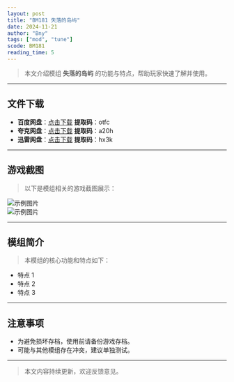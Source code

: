 ```yaml
---
layout: post
title: "BM181 失落的岛屿"
date: 2024-11-21
author: "Bny"
tags: ["mod", "tune"]
scode: BM181
reading_time: 5
---
```


> 本文介绍模组 **失落的岛屿** 的功能与特点，帮助玩家快速了解并使用。

---





## 文件下载
- **百度网盘**：[点击下载](https://pan.baidu.com/s/1iHU6T1v8ivN8PfuhTj4O_Q?pwd=otfc)  **提取码**：otfc  
- **夸克网盘**：[点击下载](https://pan.quark.cn/s/56f576f638e5?pwd=a20h)  **提取码**：a20h  
- **迅雷网盘**：[点击下载](https://pan.xunlei.com/s/VOCCbhpb-D1NTf_K8ycZu0VIA1?pwd=hx3k)  **提取码**：hx3k  

---

## 游戏截图
> 以下是模组相关的游戏截图展示：

![示例图片](https://example.com/screenshot1.jpg)  
![示例图片](https://example.com/screenshot2.jpg)

---

## 模组简介
> 本模组的核心功能和特点如下：
- 特点 1
- 特点 2
- 特点 3

---

## 注意事项
- 为避免损坏存档，使用前请备份游戏存档。
- 可能与其他模组存在冲突，建议单独测试。

---

> 本文内容持续更新，欢迎反馈意见。
